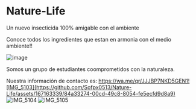 # Nature-Life
Un nuevo insecticida 100% amigable con el ambiente 

Conoce todos los ingredientes que estan en armonia con el medio ambiente!! 


![image](https://github.com/Sofpx0513/Nature-Life/assets/167163339/de8f968d-06bf-4263-a5cf-75a68eb6bfe5)


Somos un grupo de estudiantes coomprometidos con la naturaleza. 

Nuestra información de contacto es: https://wa.me/qr/JJJBP7NKD5GEN1![IMG_5103](https://github.com/Sofpx0513/Nature-Life/assets/167163339/84a33274-00cd-49c8-8054-fe5ecfd9d8a9)
![IMG_5104](https://github.com/Sofpx0513/Nature-Life/assets/167163339/816eb9b0-e1b3-45ca-87ac-328055fda6c3)
![IMG_5105](https://github.com/Sofpx0513/Nature-Life/assets/167163339/8171cd46-78e5-4c98-8115-10bfa7f22807)
